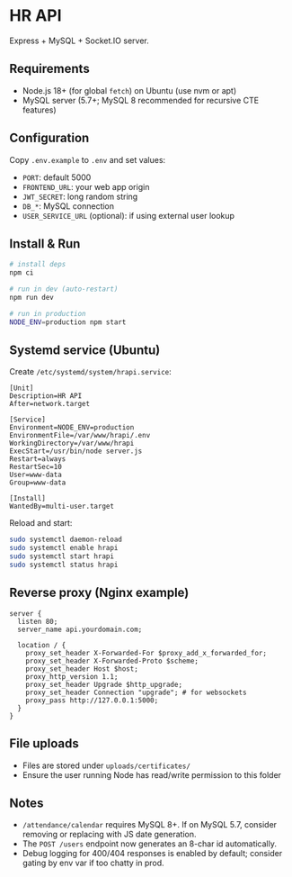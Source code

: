 # HR API

Express + MySQL + Socket.IO server.

## Requirements
- Node.js 18+ (for global `fetch`) on Ubuntu (use nvm or apt)
- MySQL server (5.7+; MySQL 8 recommended for recursive CTE features)

## Configuration
Copy `.env.example` to `.env` and set values:

- `PORT`: default 5000
- `FRONTEND_URL`: your web app origin
- `JWT_SECRET`: long random string
- `DB_*`: MySQL connection
- `USER_SERVICE_URL` (optional): if using external user lookup

## Install & Run
```bash
# install deps
npm ci

# run in dev (auto-restart)
npm run dev

# run in production
NODE_ENV=production npm start
```

## Systemd service (Ubuntu)
Create `/etc/systemd/system/hrapi.service`:
```
[Unit]
Description=HR API
After=network.target

[Service]
Environment=NODE_ENV=production
EnvironmentFile=/var/www/hrapi/.env
WorkingDirectory=/var/www/hrapi
ExecStart=/usr/bin/node server.js
Restart=always
RestartSec=10
User=www-data
Group=www-data

[Install]
WantedBy=multi-user.target
```
Reload and start:
```bash
sudo systemctl daemon-reload
sudo systemctl enable hrapi
sudo systemctl start hrapi
sudo systemctl status hrapi
```

## Reverse proxy (Nginx example)
```
server {
  listen 80;
  server_name api.yourdomain.com;

  location / {
    proxy_set_header X-Forwarded-For $proxy_add_x_forwarded_for;
    proxy_set_header X-Forwarded-Proto $scheme;
    proxy_set_header Host $host;
    proxy_http_version 1.1;
    proxy_set_header Upgrade $http_upgrade;
    proxy_set_header Connection "upgrade"; # for websockets
    proxy_pass http://127.0.0.1:5000;
  }
}
```

## File uploads
- Files are stored under `uploads/certificates/`
- Ensure the user running Node has read/write permission to this folder

## Notes
- `/attendance/calendar` requires MySQL 8+. If on MySQL 5.7, consider removing or replacing with JS date generation.
- The `POST /users` endpoint now generates an 8-char id automatically.
- Debug logging for 400/404 responses is enabled by default; consider gating by env var if too chatty in prod.
